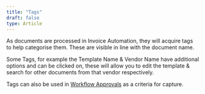 ```yaml
---
title: "Tags"
draft: false
type: Article
---
```



As documents are processed in Invoice Automation, they will acquire tags to help categorise them. These are visible in line with the document name.

Some Tags, for example the Template Name & Vendor Name have additional options and can be clicked on, these will allow you to edit the template & search for other documents from that vendor respectively.

Tags can also be used in [Workflow Approvals](../settings/workflows/approvals.md) as a criteria for capture.